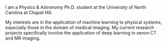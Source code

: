 I am a Physics & Astronomy Ph.D. student at the University of North Carolina at Chapel Hill.

My interests are in the application of machine learning to physical systems, especially those in the domain of medical imaging. My current research projects specifically involve the application of deep learning in xenon CT and MR imaging.

<!---
swatalla/swatalla is a ✨ special ✨ repository because its `README.md` (this file) appears on your GitHub profile.
You can click the Preview link to take a look at your changes.
--->
